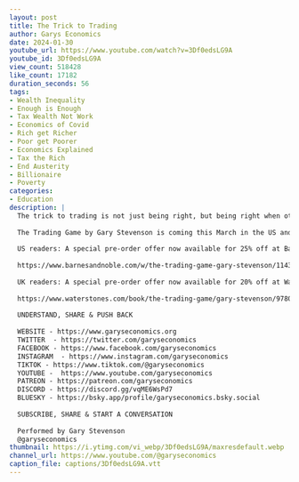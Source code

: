 ```yaml
---
layout: post
title: The Trick to Trading
author: Garys Economics
date: 2024-01-30
youtube_url: https://www.youtube.com/watch?v=3Df0edsLG9A
youtube_id: 3Df0edsLG9A
view_count: 518428
like_count: 17182
duration_seconds: 56
tags:
- Wealth Inequality
- Enough is Enough
- Tax Wealth Not Work
- Economics of Covid
- Rich get Richer
- Poor get Poorer
- Economics Explained
- Tax the Rich
- End Austerity
- Billionaire
- Poverty
categories:
- Education
description: |
  The trick to trading is not just being right, but being right when other people are wrong.
  
  The Trading Game by Gary Stevenson is coming this March in the US and the UK.
  
  US readers: A special pre-order offer now available for 25% off at Barnes & Noble with the discount code: TRADINGGAME25
  
  https://www.barnesandnoble.com/w/the-trading-game-gary-stevenson/1143777131?ean=9780593727218
  
  UK readers: A special pre-order offer now available for 20% off at Waterstones with discount code: TTG2024
  
  https://www.waterstones.com/book/the-trading-game/gary-stevenson/9780241636602
  
  UNDERSTAND, SHARE & PUSH BACK
  
  WEBSITE - https://www.garyseconomics.org
  TWITTER  - https://twitter.com/garyseconomics
  FACEBOOK - https://www.facebook.com/garyseconomics
  INSTAGRAM  - https://www.instagram.com/garyseconomics
  TIKTOK - https://www.tiktok.com/@garyseconomics
  YOUTUBE -  https://www.youtube.com/garyseconomics
  PATREON - https://patreon.com/garyseconomics
  DISCORD - https://discord.gg/vqME6WsPd7
  BLUESKY - https://bsky.app/profile/garyseconomics.bsky.social
  
  SUBSCRIBE, SHARE & START A CONVERSATION
  
  Performed by Gary Stevenson
  @garyseconomics
thumbnail: https://i.ytimg.com/vi_webp/3Df0edsLG9A/maxresdefault.webp
channel_url: https://www.youtube.com/@garyseconomics
caption_file: captions/3Df0edsLG9A.vtt
---
```

